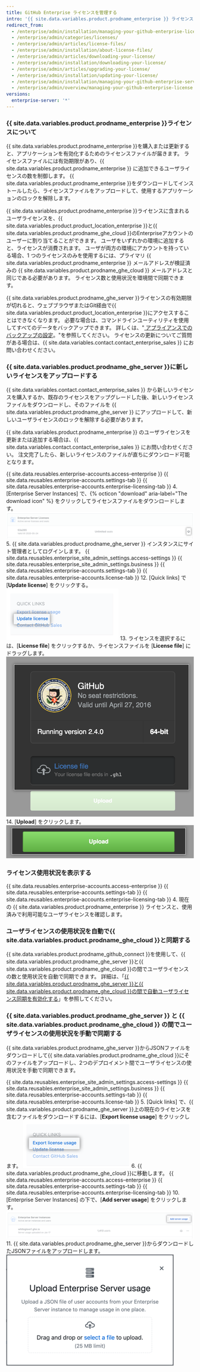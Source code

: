 ```yaml
---
title: GitHub Enterprise ライセンスを管理する
intro: '{{ site.data.variables.product.prodname_enterprise }} ライセンスを表示、管理、および更新できます。'
redirect_from:
  - /enterprise/admin/installation/managing-your-github-enterprise-license
  - /enterprise/admin/categories/licenses/
  - /enterprise/admin/articles/license-files/
  - /enterprise/admin/installation/about-license-files/
  - /enterprise/admin/articles/downloading-your-license/
  - /enterprise/admin/installation/downloading-your-license/
  - /enterprise/admin/articles/upgrading-your-license/
  - /enterprise/admin/installation/updating-your-license/
  - /enterprise/admin/installation/managing-your-github-enterprise-server-license
  - /enterprise/admin/overview/managing-your-github-enterprise-license
versions:
  enterprise-server: '*'
---
```


### {{ site.data.variables.product.prodname_enterprise }}ライセンスについて

{{ site.data.variables.product.prodname_enterprise }}を購入または更新すると、アプリケーションを有効化するためのライセンスファイルが届きます。 ライセンスファイルには有効期限があり、{{ site.data.variables.product.prodname_enterprise }} に追加できるユーザライセンスの数を制御します。 {{ site.data.variables.product.prodname_enterprise }}をダウンロードしてインストールしたら、ライセンスファイルをアップロードして、使用するアプリケーションのロックを解除します。

{{ site.data.variables.product.prodname_enterprise }}ライセンスに含まれるユーザライセンスを、{{ site.data.variables.product.product_location_enterprise }}と{{ site.data.variables.product.prodname_ghe_cloud }}のEnterpriseアカウントのユーザーに割り当てることができます。 ユーザをいずれかの環境に追加すると、ライセンスが消費されます。 ユーザが両方の環境にアカウントを持っている場合、1 つのライセンスのみを使用するには、プライマリ {{ site.data.variables.product.prodname_enterprise }} メールアドレスが検証済みの {{ site.data.variables.product.prodname_ghe_cloud }} メールアドレスと同じである必要があります。 ライセンス数と使用状況を環境間で同期できます。

{{ site.data.variables.product.prodname_ghe_server }}ライセンスの有効期限が切れると、ウェブブラウザまたはGit経由で{{ site.data.variables.product.product_location_enterprise }}にアクセスすることはできなくなります。 必要な場合は、コマンドラインユーティリティを使用してすべてのデータをバックアップできます。 詳しくは、"[ アプライアンスでのバックアップの設定](/enterprise/admin/guides/installation/configuring-backups-on-your-appliance)。"を参照してください。 ライセンスの更新についてご質問がある場合は、{{ site.data.variables.contact.contact_enterprise_sales }} にお問い合わせください。

### {{ site.data.variables.product.prodname_ghe_server }}に新しいライセンスをアップロードする

{{ site.data.variables.contact.contact_enterprise_sales }} から新しいライセンスを購入するか、既存のライセンスをアップグレードした後、新しいライセンスファイルをダウンロードし、そのファイルを {{ site.data.variables.product.prodname_ghe_server }} にアップロードして、新しいユーザライセンスのロックを解除する必要があります。

{{ site.data.variables.product.prodname_enterprise }} のユーザライセンスを更新または追加する場合は、{{ site.data.variables.contact.contact_enterprise_sales }} にお問い合わせください。 注文完了したら、新しいライセンスのファイルが直ちにダウンロード可能となります。

{{ site.data.reusables.enterprise-accounts.access-enterprise }}
{{ site.data.reusables.enterprise-accounts.settings-tab }}
{{ site.data.reusables.enterprise-accounts.enterprise-licensing-tab }}
4. [Enterprise Server Instances] で、{% octicon "download" aria-label="The download icon" %} をクリックしてライセンスファイルをダウンロードします。 ![GitHub Enterprise Server ライセンスをダウンロードする](/assets/images/help/business-accounts/download-ghes-license.png)
5. {{ site.data.variables.product.prodname_ghe_server }} インスタンスにサイト管理者としてログインします。
{{ site.data.reusables.enterprise_site_admin_settings.access-settings }}
{{ site.data.reusables.enterprise_site_admin_settings.business }}
{{ site.data.reusables.enterprise-accounts.settings-tab }}
{{ site.data.reusables.enterprise-accounts.license-tab }}
12. [Quick links] で [**Update license**] をクリックする。 ![ライセンス更新のリンク](/assets/images/enterprise/business-accounts/update-license-link.png)
13. ライセンスを選択するには、[**License file**] をクリックするか、ライセンスファイルを [**License file**] にドラッグします。 ![ライセンスファイルのアップロード](/assets/images/enterprise/management-console/upload-license.png)
14. [**Upload**] をクリックします。 ![アップグレードを開始](/assets/images/enterprise/management-console/begin-upload.png)

### ライセンス使用状況を表示する

{{ site.data.reusables.enterprise-accounts.access-enterprise }}
{{ site.data.reusables.enterprise-accounts.settings-tab }}
{{ site.data.reusables.enterprise-accounts.enterprise-licensing-tab }}
4. 現在の {{ site.data.variables.product.prodname_enterprise }} ライセンスと、使用済みで利用可能なユーザライセンスを確認します。

### ユーザライセンスの使用状況を自動で{{ site.data.variables.product.prodname_ghe_cloud }}と同期する

{{ site.data.variables.product.prodname_github_connect }}を使用して、{{ site.data.variables.product.prodname_ghe_server }}と{{ site.data.variables.product.prodname_ghe_cloud }}の間でユーザライセンスの数と使用状況を自動で同期できます。 詳細は、「[{{ site.data.variables.product.prodname_ghe_server }}と{{ site.data.variables.product.prodname_ghe_cloud }}の間で自動ユーザライセンス同期を有効化する](/enterprise/{{currentVersion}}/admin/installation/enabling-automatic-user-license-sync-between-github-enterprise-server-and-github-enterprise-cloud)」を参照してください。

### {{ site.data.variables.product.prodname_ghe_server }} と {{ site.data.variables.product.prodname_ghe_cloud }} の間でユーザライセンスの使用状況を手動で同期する

{{ site.data.variables.product.prodname_ghe_server }}からJSONファイルをダウンロードして{{ site.data.variables.product.prodname_ghe_cloud }}にそのファイルをアップロードし、2つのデプロイメント間でユーザライセンスの使用状況を手動で同期できます。

{{ site.data.reusables.enterprise_site_admin_settings.access-settings }}
{{ site.data.reusables.enterprise_site_admin_settings.business }}
{{ site.data.reusables.enterprise-accounts.settings-tab }}
{{ site.data.reusables.enterprise-accounts.license-tab }}
5. [Quick links] で、{{ site.data.variables.product.prodname_ghe_server }}上の現在のライセンスを含むファイルをダウンロードするには、[**Export license usage**] をクリックします。 ![ライセンス使用状況リンクをエクスポートする](/assets/images/enterprise/business-accounts/export-license-usage-link.png)
6. {{ site.data.variables.product.prodname_ghe_cloud }}に移動します。
{{ site.data.reusables.enterprise-accounts.access-enterprise }}
{{ site.data.reusables.enterprise-accounts.settings-tab }}
{{ site.data.reusables.enterprise-accounts.enterprise-licensing-tab }}
10. [Enterprise Server Instances] の下で、[**Add server usage**] をクリックします。 ![GitHub Enterprise Serversの使用状況リンクをアップロードする](/assets/images/help/business-accounts/upload-ghe-server-usage-link.png)
11. {{ site.data.variables.product.prodname_ghe_server }}からダウンロードしたJSONファイルをアップロードします。 ![アップロードするファイルをドラッグアンドドロップまたは選択する](/assets/images/help/business-accounts/upload-ghe-server-usage-file.png)
